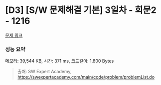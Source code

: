 # [D3] [S/W 문제해결 기본] 3일차 - 회문2 - 1216 

[문제 링크](https://swexpertacademy.com/main/code/problem/problemDetail.do?contestProbId=AV14Rq5aABUCFAYi) 

### 성능 요약

메모리: 39,544 KB, 시간: 371 ms, 코드길이: 1,800 Bytes



> 출처: SW Expert Academy, https://swexpertacademy.com/main/code/problem/problemList.do